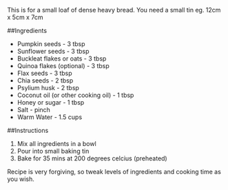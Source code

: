 This is for a small loaf of dense heavy bread. You need a small tin eg. 12cm x 5cm x 7cm

##Ingredients
- Pumpkin seeds - 3 tbsp
- Sunflower seeds - 3 tbsp
- Buckleat flakes or oats - 3 tbsp
- Quinoa flakes (optional) - 3 tbsp
- Flax seeds - 3 tbsp
- Chia seeds - 2 tbsp
- Psylium husk - 2 tbsp
- Coconut oil (or other cooking oil) - 1 tbsp
- Honey or sugar - 1 tbsp
- Salt - pinch
- Warm Water - 1.5 cups

##Instructions

1. Mix all ingredients in a bowl
2. Pour into small baking tin
3. Bake for 35 mins at 200 degrees celcius (preheated)

Recipe is very forgiving, so tweak levels of ingredients and cooking time as you wish.
